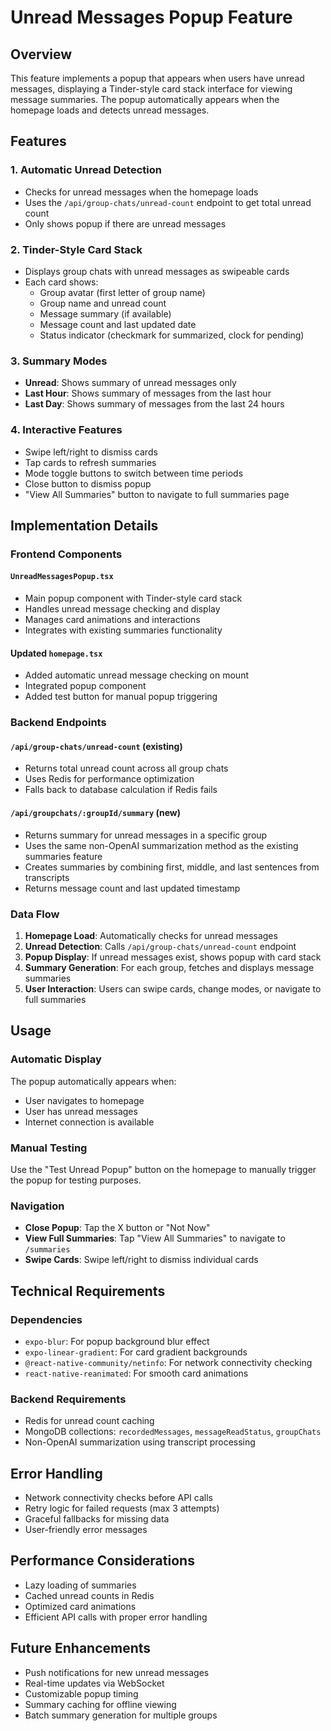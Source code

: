# Unread Messages Popup Feature

## Overview

This feature implements a popup that appears when users have unread messages, displaying a Tinder-style card stack interface for viewing message summaries. The popup automatically appears when the homepage loads and detects unread messages.

## Features

### 1. Automatic Unread Detection
- Checks for unread messages when the homepage loads
- Uses the `/api/group-chats/unread-count` endpoint to get total unread count
- Only shows popup if there are unread messages

### 2. Tinder-Style Card Stack
- Displays group chats with unread messages as swipeable cards
- Each card shows:
  - Group avatar (first letter of group name)
  - Group name and unread count
  - Message summary (if available)
  - Message count and last updated date
  - Status indicator (checkmark for summarized, clock for pending)

### 3. Summary Modes
- **Unread**: Shows summary of unread messages only
- **Last Hour**: Shows summary of messages from the last hour
- **Last Day**: Shows summary of messages from the last 24 hours

### 4. Interactive Features
- Swipe left/right to dismiss cards
- Tap cards to refresh summaries
- Mode toggle buttons to switch between time periods
- Close button to dismiss popup
- "View All Summaries" button to navigate to full summaries page

## Implementation Details

### Frontend Components

#### `UnreadMessagesPopup.tsx`
- Main popup component with Tinder-style card stack
- Handles unread message checking and display
- Manages card animations and interactions
- Integrates with existing summaries functionality

#### Updated `homepage.tsx`
- Added automatic unread message checking on mount
- Integrated popup component
- Added test button for manual popup triggering

### Backend Endpoints

#### `/api/group-chats/unread-count` (existing)
- Returns total unread count across all group chats
- Uses Redis for performance optimization
- Falls back to database calculation if Redis fails

#### `/api/groupchats/:groupId/summary` (new)
- Returns summary for unread messages in a specific group
- Uses the same non-OpenAI summarization method as the existing summaries feature
- Creates summaries by combining first, middle, and last sentences from transcripts
- Returns message count and last updated timestamp

### Data Flow

1. **Homepage Load**: Automatically checks for unread messages
2. **Unread Detection**: Calls `/api/group-chats/unread-count` endpoint
3. **Popup Display**: If unread messages exist, shows popup with card stack
4. **Summary Generation**: For each group, fetches and displays message summaries
5. **User Interaction**: Users can swipe cards, change modes, or navigate to full summaries

## Usage

### Automatic Display
The popup automatically appears when:
- User navigates to homepage
- User has unread messages
- Internet connection is available

### Manual Testing
Use the "Test Unread Popup" button on the homepage to manually trigger the popup for testing purposes.

### Navigation
- **Close Popup**: Tap the X button or "Not Now"
- **View Full Summaries**: Tap "View All Summaries" to navigate to `/summaries`
- **Swipe Cards**: Swipe left/right to dismiss individual cards

## Technical Requirements

### Dependencies
- `expo-blur`: For popup background blur effect
- `expo-linear-gradient`: For card gradient backgrounds
- `@react-native-community/netinfo`: For network connectivity checking
- `react-native-reanimated`: For smooth card animations

### Backend Requirements
- Redis for unread count caching
- MongoDB collections: `recordedMessages`, `messageReadStatus`, `groupChats`
- Non-OpenAI summarization using transcript processing

## Error Handling

- Network connectivity checks before API calls
- Retry logic for failed requests (max 3 attempts)
- Graceful fallbacks for missing data
- User-friendly error messages

## Performance Considerations

- Lazy loading of summaries
- Cached unread counts in Redis
- Optimized card animations
- Efficient API calls with proper error handling

## Future Enhancements

- Push notifications for new unread messages
- Real-time updates via WebSocket
- Customizable popup timing
- Summary caching for offline viewing
- Batch summary generation for multiple groups 